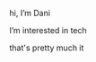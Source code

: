 hi, I’m Dani

I’m interested in tech

that's pretty much it
<!---
ucancallmedani/ucancallmedani is a ✨ special ✨ repository because its `README.md` (this file) appears on your GitHub profile.
You can click the Preview link to take a look at your changes.
--->
